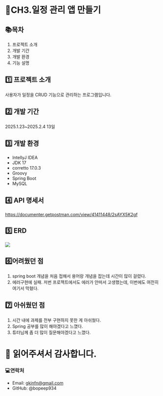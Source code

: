 # 📱CH3.일정 관리 앱 만들기

## 📚목차
1. 프로젝트 소개
2. 개발 기간
3. 개발 환경
4. 기능 설명


## 1️⃣ 프로젝트 소개

사용자가 일정을 CRUD 기능으로 관리하는 프로그램입니다.

## 2️⃣ 개발 기간

2025.1.23~2025.2.4 13일

## 3️⃣ 개발 환경
- IntellyJ IDEA
- JDK 17
- corretto 17.0.3
- Groovy
- Spring Boot
- MySQL

## 4️⃣ API 명세서

https://documenter.getpostman.com/view/41411448/2sAYX5K2gf



## 5️⃣ ERD
![](https://velog.velcdn.com/images/gkinfn/post/4f7b2531-ffec-4282-b1ab-43a0c26b8cee/image.PNG)


## 6️⃣어려웠던 점
1. spring boot 개념을 처음 접해서 용어랑 개념을 잡는데 시간이 많이 걸렸다.
2. 에러구현에 실패. 저번 프로젝트에서도 에러가 안떠서 고생했는데, 이번에도 여전히 여기서 막혔다.


## 7️⃣ 아쉬웠던 점
1. 시간 내에 과제를 전부 구현하지 못한 게 아쉬웠다. 
2. Spring 공부를 많이 해야겠다고 느꼈다.
3. 튜터님께 좀 더 많이 질문해야겠다고 느꼈다.


# 🎊 읽어주셔서 감사합니다.



### 💻연락처
- Email: gkinfn@gmail.com
- GitHub: @bopeep934
